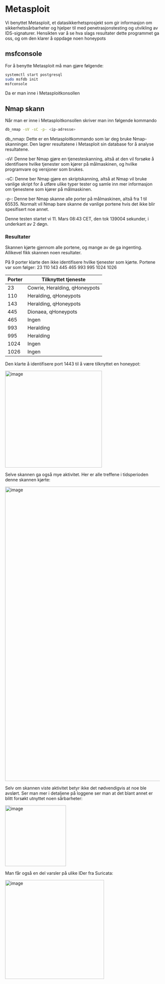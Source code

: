 # Metasploit
Vi benyttet Metasploit, et datasikkerhetsprosjekt som gir informasjon om sikkerhetssårbarheter og hjelper til med penetrasjonstesting og utvikling av IDS-signaturer.
Hensikten var å se hva slags resultater dette programmet ga oss, og om den klarer å oppdage noen honeypots

## msfconsole
For å benytte Metasploit må man gjøre følgende:
```bash
systemctl start postgresql
sudo msfdb init
msfconsole
```
Da er man inne i Metasploitkonsollen

## Nmap skann
Når man er inne i Metasploitkonsollen skriver man inn følgende kommando

```bash
db_nmap -sV -sC -p- <ip-adresse>
```
db_nmap: Dette er en Metasploitkommando som lar deg bruke Nmap-skanninger. Den lagrer resultatene i Metasploit sin database for å analyse resultatene.

-sV: Denne ber Nmap gjøre en tjenesteskanning, altså at den vil forsøke å identifisere hvilke tjenester som kjører på målmaskinen, og hvilke programvare og versjoner som brukes.

-sC: Denne ber Nmap gjøre en skriptskanning, altså at Nmap vil bruke vanlige skript for å utføre ulike typer tester og samle inn mer informasjon om tjenestene som kjører på målmaskinen.

-p-: Denne ber Nmap skanne alle porter på målmaskinen, altså fra 1 til 65535. Normalt vil Nmap bare skanne de vanlige portene hvis det ikke blir spesifisert noe annet.

Denne testen startet vi 11. Mars 08:43 CET, den tok 139004 sekunder, i underkant av 2 døgn.

### Resultater
Skannen kjørte gjennom alle portene, og mange av de ga ingenting. Allikevel fikk skannen noen resultater.

På 9 porter klarte den ikke identifisere hvilke tjenester som kjørte. Portene var som følger:
23
110
143
445
465
993
995
1024
1026

|Porter|Tilknyttet tjeneste|
|---|---|
|23|Cowrie, Heralding, qHoneypots|
|110|Heralding, qHoneypots|
|143|Heralding, qHoneypots|
|445|Dionaea, qHoneypots|
|465|Ingen|
|993|Heralding|
|995|Heralding|
|1024|Ingen|
|1026|Ingen|

Den klarte å identifisere port 1443 til å være tilknyttet en honeypot:

<img width="315" alt="image" src="https://github.com/Tobskjel/honeypot-bachelor/assets/17578354/f40000c3-2ede-44ed-853b-d8c3cead04c4">

Selve skannen ga også mye aktivitet. Her er alle treffene i tidsperioden denne skannen kjørte:

<img width="958" alt="image" src="https://github.com/Tobskjel/honeypot-bachelor/assets/17578354/d9ae2fd6-23fa-4522-8a7e-8fe7bf087c11">

Selv om skannen viste aktivitet betyr ikke det nødvendigvis at noe ble avslørt. Ser man mer i detaljene på loggene ser man at det blant annet er blitt forsøkt utnyttet noen sårbarheter:

<img width="198" alt="image" src="https://github.com/Tobskjel/honeypot-bachelor/assets/17578354/6a53db96-d46b-47f8-8ec1-faa8ff03eaad">

Man får også en del varsler på ulike IDer fra Suricata:

<img width="322" alt="image" src="https://github.com/Tobskjel/honeypot-bachelor/assets/17578354/e53b7c84-8a4f-46d4-9da5-adeac31c1728">

